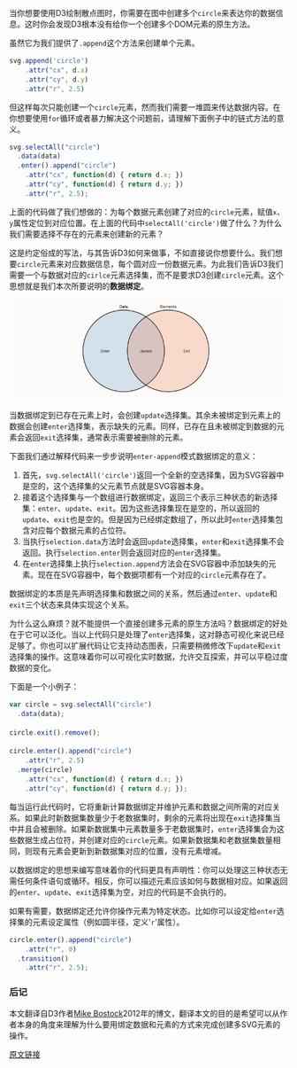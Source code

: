 当你想要使用D3绘制散点图时，你需要在图中创建多个`circle`来表达你的数据信息。这时你会发现D3根本没有给你一个创建多个DOM元素的原生方法。

虽然它为我们提供了`.append`这个方法来创建单个元素。

```js
svg.append('circle')
    .attr("cx", d.x)
    .attr("cy", d.y)
    .attr("r", 2.5)
```

但这样每次只能创建一个`circle`元素，然而我们需要一堆圆来传达数据内容。在你想要使用`for`循环或者暴力解决这个问题前，请理解下面例子中的链式方法的意义。

```js
svg.selectAll("circle")
  .data(data)
  .enter().append("circle")
    .attr("cx", function(d) { return d.x; })
    .attr("cy", function(d) { return d.y; })
    .attr("r", 2.5);
```

上面的代码做了我们想做的：为每个数据元素创建了对应的`circle`元素，赋值`x`、`y`属性定位到对应位置。在上面的代码中`selectAll('circle')`做了什么？为什么我们需要选择不存在的元素来创建新的元素？

这是约定俗成的写法，与其告诉D3如何来做事，不如直接说你想要什么。我们想要`circle`元素来对应数据信息，每个圆对应一份数据元素。为此我们告诉D3我们需要一个与数据对应的`cirlce`元素选择集，而不是要求D3创建`circle`元素。这个思想就是我们本次所要说明的**数据绑定**。

![IMAGE](https://github.com/lx7575000/Translation/blob/master/(%E8%AF%91)%5BD3%E5%8F%AF%E8%A7%86%E5%8C%96%5D%20%E7%90%86%E8%A7%A3%E6%95%B0%E6%8D%AE%E7%BB%91%E5%AE%9A/resources/E54011E49D927BE97F22604AD6328BEB.jpg?raw=true)

当数据绑定到已存在元素上时，会创建`update`选择集。其余未被绑定到元素上的数据会创建`enter`选择集，表示缺失的元素。同样，已存在且未被绑定到数据的元素会返回`exit`选择集，通常表示需要被删除的元素。

下面我们通过解释代码来一步步说明`enter-append`模式数据绑定的意义：

1. 首先，`svg.selectAll('circle')`返回一个全新的空选择集，因为SVG容器中是空的，这个选择集的父元素节点就是SVG容器本身。
2. 接着这个选择集与一个数组进行数据绑定，返回三个表示三种状态的新选择集：`enter`、`update`、`exit`。因为这些选择集现在是空的，所以返回的`update`、`exit`也是空的。但是因为已经绑定数组了，所以此时`enter`选择集包含对应每个数据元素的占位符。
3. 当执行`selection.data`方法时会返回`update`选择集，`enter`和`exit`选择集不会返回。执行`selection.enter`则会返回对应的`enter`选择集。
4. 在`enter`选择集上执行`selection.append`方法会在SVG容器中添加缺失的元素。现在在SVG容器中，每个数据项都有一个对应的`circle`元素存在了。

数据绑定的本质是先声明选择集和数据之间的关系，然后通过`enter`、`update`和`exit`三个状态来具体实现这个关系。

为什么这么麻烦？就不能提供一个直接创建多元素的原生方法吗？数据绑定的好处在于它可以泛化。当以上代码只是处理了`enter`选择集，这对静态可视化来说已经足够了。你也可以扩展代码让它支持动态图表，只需要稍微修改下`update`和`exit`选择集的操作。这意味着你可以可视化实时数据，允许交互探索，并可以平稳过度数据的变化。

下面是一个小例子：

```js
var circle = svg.selectAll("circle")
  .data(data);

circle.exit().remove();

circle.enter().append("circle")
    .attr("r", 2.5)
  .merge(circle)
    .attr("cx", function(d) { return d.x; })
    .attr("cy", function(d) { return d.y; });
```

每当运行此代码时，它将重新计算数据绑定并维护元素和数据之间所需的对应关系。如果此时新数据集数量少于老数据集时，剩余的元素将出现在`exit`选择集当中并且会被删除。如果新数据集中元素数量多于老数据集时，`enter`选择集会为这些数据生成占位符，并创建对应的`circle`元素。如果新数据集和老数据集数量相同，则现有元素会更新到新数据集对应的位置，没有元素增减。

以数据绑定的思想来编写意味着你的代码更具有声明性：你可以处理这三种状态无需任何条件语句或循环。相反，你可以描述元素应该如何与数据相对应。如果返回的`enter`、`update`、`exit`选择集为空，对应的代码是不会执行的。

如果有需要，数据绑定还允许你操作元素为特定状态。比如你可以设定给`enter`选择集的元素设定属性（例如圆半径，定义'`r`'属性）。

```js
circle.enter().append("circle")
    .attr("r", 0)
  .transition()
    .attr("r", 2.5);
```

### 后记

本文翻译自D3作者[Mike Bostock](https://bost.ocks.org/mike/)2012年的博文，翻译本文的目的是希望可以从作者本身的角度来理解为什么要用绑定数据和元素的方式来完成创建多SVG元素的操作。

[原文链接](https://bost.ocks.org/mike/join/)